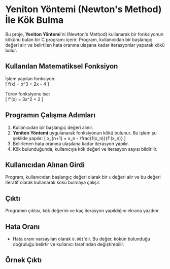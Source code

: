 # Yeniton Yöntemi (Newton's Method) İle Kök Bulma

Bu proje, **Yeniton Yöntemi**'ni (Newton's Method) kullanarak bir fonksiyonun kökünü bulan bir C programı içerir. Program, kullanıcıdan bir başlangıç değeri alır ve belirtilen hata oranına ulaşana kadar iterasyonlar yaparak kökü bulur.

## Kullanılan Matematiksel Fonksiyon

İşlem yapılan fonksiyon:  
\[ f(x) = x^3 + 2x - 4 \]

Türev fonksiyonu ise:  
\[ f'(x) = 3x^2 + 2 \]

## Programın Çalışma Adımları

1. Kullanıcıdan bir başlangıç değeri alınır.
2. **Yeniton Yöntemi** uygulanarak fonksiyonun kökü bulunur. Bu işlem şu şekilde yapılır:
   \[
   x_{n+1} = x_n - \frac{f(x_n)}{f'(x_n)}
   \]
3. Belirlenen hata oranına ulaşılana kadar iterasyon yapılır.
4. Kök bulunduğunda, kullanıcıya kök değeri ve iterasyon sayısı bildirilir.

## Kullanıcıdan Alınan Girdi

Program, kullanıcıdan başlangıç değeri olarak bir `x` değeri alır ve bu değeri iteratif olarak kullanarak kökü bulmaya çalışır.

## Çıktı

Programın çıktısı, kök değerini ve kaç iterasyon yapıldığını ekrana yazdırır.

## Hata Oranı

- Hata oranı varsayılan olarak `0.001`'dir. Bu değer, kökün bulunduğu doğruluğu belirtir ve kullanıcı tarafından değiştirebilir.

## Örnek Çıktı

